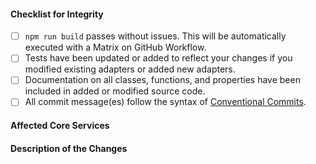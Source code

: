 #### Checklist for Integrity
<!-- Please remove any items that do not apply. For completed items, change [] to [x]. -->

- [ ] `npm run build` passes without issues. This will be automatically executed with a Matrix on GitHub Workflow.
- [ ] Tests have been updated or added to reflect your changes if you modified existing adapters or added new adapters.
- [ ] Documentation on all classes, functions, and properties have been included in added or modified source code.
- [ ] All commit message(es) follow the syntax of [Conventional Commits](https://www.conventionalcommits.org/en/v1.0.0-beta.2/#summary).

#### Affected Core Services
<!-- Please specify any specific areas that may affected by these changes. -->

#### Description of the Changes
<!-- Brief description of the changes you are integrating. If you are adding new features, describe their purpose and what they do. -->
